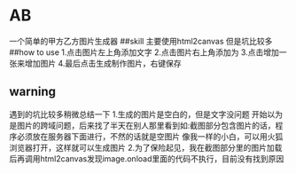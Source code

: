 # AB
一个简单的甲方乙方图片生成器
##skill
主要使用html2canvas
但是坑比较多
##how to use
1.点击图片左上角添加文字
2.点击图片右上角添加为
3.点击增加一张来增加图片
4.最后点击生成制作图片，右键保存
## warning
遇到的坑比较多稍微总结一下
1.生成的图片是空白的，但是文字没问题
开始以为是图片的跨域问题，后来找了半天在别人那里看到如:截图部分包含图片的话，程序必须放在服务器下面进行，不然的话就是空图片
像我一样的小白，可以用火狐浏览器打开，这样就可以生成图片
2.为了保险起见，我在截图部分里的图片加载后再调用html2canvas发现image.onload里面的代码不执行，目前没有找到原因


